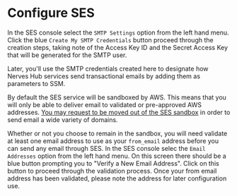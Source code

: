 # Configure SES

In the SES console select the `SMTP Settings` option from the left hand menu. Click the blue `Create My SMTP Credentials` button proceed through the creation steps, taking note of the Access Key ID and the Secret Access Key that will be generated for the SMTP user.

Later, you'll use the SMTP credentials created here to designate how Nerves Hub services send transactional emails by adding them as parameters to SSM.

By default the SES service will be sandboxed by AWS. This means that you will only be able to deliver email to validated or pre-approved AWS addresses. [You may request to be moved out of the SES sandbox](https://docs.aws.amazon.com/ses/latest/DeveloperGuide/request-production-access.html?icmpid=docs_ses_console) in order to send email a wide variety of domains.

Whether or not you choose to remain in the sandbox, you will need validate at least one email address to use as your `from_email` address before you can send any email through SES. In the SES console selec the `Email Addresses` option from the left hand menu. On this screen there should be a blue button prompting you to "Verify a New Email Address". Click on this button to proceed through the validation process. Once your from email address has been validated, please note the address for later configuration use.
